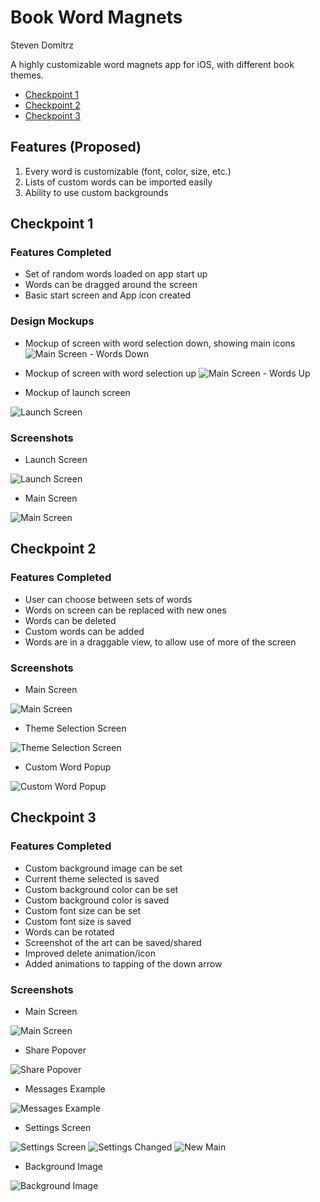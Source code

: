 # Book Word Magnets
Steven Domitrz

A highly customizable word magnets app for iOS, with different book themes.

* [Checkpoint 1](#checkpoint-1)
* [Checkpoint 2](#checkpoint-2)
* [Checkpoint 3](#checkpoint-3)

## Features (Proposed)
1. Every word is customizable (font, color, size, etc.)
2. Lists of custom words can be imported easily
3. Ability to use custom backgrounds

## Checkpoint 1
### Features Completed
* Set of random words loaded on app start up
* Words can be dragged around the screen
* Basic start screen and App icon created

### Design Mockups

* Mockup of screen with word selection down, showing main icons
![Main Screen - Words Down](Media/Mockups/markup_main_wordsdown_small.png)

* Mockup of screen with word selection up
![Main Screen - Words Up](Media/Mockups/markup_main_wordsup_small.png)

* Mockup of launch screen

![Launch Screen](Media/Mockups/LaunchMockup_small.png)


### Screenshots

* Launch Screen

![Launch Screen](Media/Screenshots/Checkpoint1/launchscreen.png)

* Main Screen

![Main Screen](Media/Screenshots/Checkpoint1/mainscreen.png)


## Checkpoint 2
### Features Completed
* User can choose between sets of words
* Words on screen can be replaced with new ones
* Words can be deleted
* Custom words can be added
* Words are in a draggable view, to allow use of more of the screen


### Screenshots

* Main Screen

![Main Screen](Media/Screenshots/Checkpoint2/generalScreen.png)

* Theme Selection Screen

![Theme Selection Screen](Media/Screenshots/Checkpoint2/themeSelection.png)

* Custom Word Popup

![Custom Word Popup](Media/Screenshots/Checkpoint2/customWord.png)


## Checkpoint 3
### Features Completed
* Custom background image can be set
* Current theme selected is saved
* Custom background color can be set
* Custom background color is saved
* Custom font size can be set
* Custom font size is saved
* Words can be rotated
* Screenshot of the art can be saved/shared
* Improved delete animation/icon
* Added animations to tapping of the down arrow


### Screenshots

* Main Screen

![Main Screen](Media/Screenshots/Checkpoint3/main.png)

* Share Popover

![Share Popover](Media/Screenshots/Checkpoint3/share.png)

* Messages Example

![Messages Example](Media/Screenshots/Checkpoint3/messages.png)

* Settings Screen

![Settings Screen](Media/Screenshots/Checkpoint3/settings.png)
![Settings Changed](Media/Screenshots/Checkpoint3/settingsChanged.png)
![New Main](Media/Screenshots/Checkpoint3/newmain.png)

* Background Image

![Background Image](Media/Screenshots/Checkpoint3/imageback.png)
